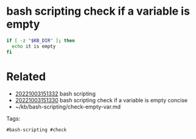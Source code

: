 # bash scripting check if a variable is empty
```bash
if [ -z "$KB_DIR" ]; then
  echo it is empty
fi
```

# Related

- [20221003151332](/zet/20221003151332/README.md) bash scripting
- [20221003151330](/zet/20221003151330/README.md) bash scripting check if a variable is empty concise
- ~/kb/bash-scripting/check-empty-var.md

Tags:

    #bash-scripting #check 
